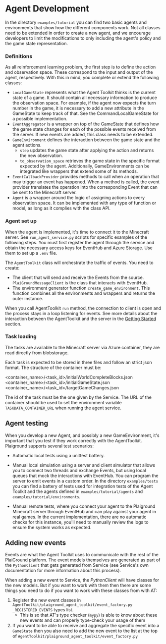 # Agent Development

In the directory `examples/tutorial` you can find two basic agents and environments that show how the different components work. Not all classes need to be extended in order to create a new agent, and we encourage developers to limit the modifications to only including the agent's policy and the game state representation.


### Definitions

As all reinforcement learning problem, the first step is to define the action and observation space. These correspond to the input and output of the agent, respectively. With this in mind, you complete or extend the following classes:

* `LocalGameState` represents what the Agent Toolkit thinks is the current state of a game. It should contain all necessary information to produce the observation space. For example, if the agent now expects the turn number in the game, it is necessary to add a new attribute in the GameState to keep track of that. See the CommandLocalGameState for a possible implementation.
* `EventAggregator` is a wrapper on top of the GameState that defines how the game state changes for each of the possible events received from the server. If new events are added, this class needs to be extended.
* `GameEnvironment` defines the interaction between the game state and the agent actions.
  * `step` updates the game state after applying the action and returns the new observation.
  * `to_observation_space` retrieves the game state in the specific format expected by the agent.
Additionally, GameEnvironments can be integrated like wrappers that extend some of its methods.
* `EventCallbackProvider` provides methods to call when an operation that may trigger an event has happened. When a method is called, the event provider translates the operation into the corresponding Event that can be sent to the Minecraft server.
* `Agent` is a wrapper around the logic of assigning actions to every observation space. It can be implemented with any type of function or model, as long as it complies with the class API.


### Agent set up

When the agent is implemented, it's time to connect it to the Minecraft server. See `run_agent_service.py` scripts for specific examples of the following steps. You must first register the agent through the service and obtain the necessary access keys for EventHub and Azure Storage. Use them to set up a `.env` file.

The `AgentToolkit` class will orchestrate the traffic of events. You need to create:
* The client that will send and receive the Events from the source. `PlaiGroundMessageClient` is the class that interacts with EventHub.
* The environment generator function `create_game_environment`. This function combines all the environments and wrappers and returns the outer instance.

When you call AgentToolkit `run` method, the connection to client is open and the process stays in a loop listening for events. See more details about the interaction between the AgentToolkit and the server in the [Getting Started](/AgentToolkit/Getting-Started.md) section.


### Task loading

The tasks are available to the Minecraft server via Azure container, they are read directly from blobstorage.

Each task is expected to be stored in three files and follow an strict json format. The structure of the container must be:

<container_name>/<task_id>/initialWorldCompleteBlocks.json
<container_name>/<task_id>/initialGameState.json
<container_name>/<task_id>/targetGameChanges.json

The id of the task must be the one given by the Service. The URL of the container should be used to set the environment variable `TASKDATA_CONTAINER_URL` when running the agent service.


## Agent testing

When you develop a new Agent, and possibly a new GameEnvironment, it's important
that you test if they work correctly with the AgentToolkit. Plaiground supports
several test scenarios:
* Automatic local tests using a unittest battery.
* Manual local simulation using a server and client simulator that allows you to
connect two threads and exchange Events, but using local queues that mock the interactions
with EventHub. You can program the server to emit events in a custom order. In the directory `examples/tests` you can find a
battery of tests used for integration tests of the Agent Toolkit and the agents defined in
`examples/tutorial/agents` and `examples/tutorial/environments`.

* Manual remote tests, where you connect your agent to the Plaiground Minecraft server through
EventHub and can play against your agent in real games. In the current implementation, there are no automatic checks for this instance, you'll
need to manually review the logs to ensure the system works as expected.


## Adding new events

Events are what the Agent Toolkit uses to communicate with the rest of the PlaiGround platform. The event models themselves
are generated as part of the `PythonClient` that gets generated from Service (see Service's own documentation for more information
about this process).

When adding a new event to Service, the _PythonClient_ will have classes for the new models. But if you want to work with them then
there are some things you need to do if you want to work with these classes from with AT:

1. Register the new event classes in `AgentToolkit/plaiground_agent_toolkit/event_factory.py` `_REGISTERED_EVENTS` types list.
    - This is so that AT's type checker (`mypy`) is able to know about these new events and can properly type-check your usage of them
1. If you want to be able to receive and aggregate the specific event into a `GameState` then you also need to add the new event to the
   list at the top of `AgentToolkit/plaiground_agent_toolkit/event_factory.py`